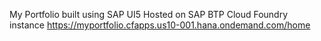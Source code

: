 My Portfolio built using SAP UI5
Hosted on SAP BTP Cloud Foundry instance
https://myportfolio.cfapps.us10-001.hana.ondemand.com/home
